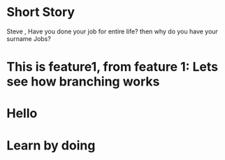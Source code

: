 # Short Story
Steve , Have you done your job for entire life?
then why do you have your surname Jobs?

# This is feature1, from feature 1: Lets see how branching works
# Hello 

# Learn by doing